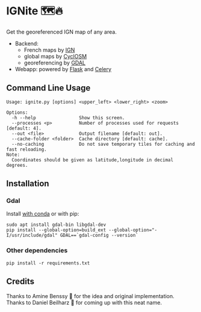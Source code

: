# IGNite :world_map::fire:
Get the georeferenced IGN map of any area.

* Backend:
  * French maps by [IGN](https://geoservices.ign.fr/)
  * global maps by [CyclOSM](https://www.cyclosm.org)
  * georeferencing by [GDAL](https://gdal.org/)
* Webapp: powered by [Flask](https://github.com/pallets/flask) and [Celery](https://github.com/celery/celery)

## Command Line Usage
```
Usage: ignite.py [options] <upper_left> <lower_right> <zoom>

Options:
  -h --help                Show this screen.
  --processes <p>          Number of processes used for requests [default: 4].
  --out <file>             Output filename [default: out].
  --cache-folder <folder>  Cache directory [default: cache].
  --no-caching             Do not save temporary tiles for caching and fast reloading.
Note:
  Coordinates should be given as latitude,longitude in decimal degrees.
```

## Installation

### Gdal
Install [with conda](https://anaconda.org/conda-forge/gdal) or with pip: 
```
sudo apt install gdal-bin libgdal-dev
pip install --global-option=build_ext --global-option="-I/usr/include/gdal" GDAL==`gdal-config --version`
```

### Other dependencies

`pip install -r requirements.txt`

## Credits

Thanks to Amine Benssy :bicyclist: for the idea and original implementation.  
Thanks to Daniel Beilharz :runner: for coming up with this neat name.
